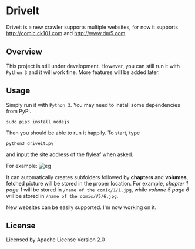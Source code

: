# DriveIt
Driveit is a new crawler supports multiple websites, for now it supports http://comic.ck101.com and http://www.dm5.com
## Overview
This project is still under development. However, you can still run it with ```Python 3``` and it will work fine. More features will be added later.
## Usage
Simply run it with ```Python 3```. You may need to install some dependencies from PyPi.
```
sudo pip3 install nodejs
```
Then you should be able to run it happily. To start, type 
```
python3 driveit.py
```
and input the site address of the flyleaf when asked.

For example:
![eg](http://i.imgur.com/Yex2M61.png)

It can automatically creates subfolders followed by __chapters__ and __volumes__, fetched picture will be stored in the proper location. For example, _chapter 1 page 1_ will be stored in ```/name of the comic/1/1.jpg```, while _volume 5 page 6_ will be stored in ```/name of the comic/V5/6.jpg```.

New websites can be easily supported. I'm now working on it.
## License
Licensed by Apache License Version 2.0
